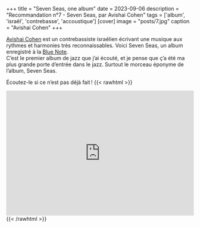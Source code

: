 +++
title = "Seven Seas, one album"
date = 2023-09-06
description = "Recommandation n°7 - Seven Seas, par Avishai Cohen"
tags = ['album', 'israël', 'contrebasse', 'accoustique']
[cover]
image = "posts/7.jpg"
caption = "Avishai Cohen"
+++

[Avishai Cohen](https://fr.wikipedia.org/wiki/Avishai_Cohen_%28contrebassiste%29) est un contrebassiste israélien
écrivant une musique aux
rythmes et harmonies très reconnaissables. Voici Seven Seas, un album enregistré à
la [Blue Note](https://fr.wikipedia.org/wiki/Blue_Note_Records).  
C’est le premier album de jazz que j’ai écouté, et je pense que ç’a été ma plus grande porte d’entrée dans le jazz.
Surtout le morceau éponyme de l’album, Seven Seas.

Écoutez-le si ce n’est pas déjà fait !
{{< rawhtml >}}
<div style="max-width:100%;"><div style="position:relative;padding-bottom:calc(56.25% + 52px);height: 0;"><iframe style="position:absolute;top:0;left:0;" width="100%" height="100%" src="https://odesli.co/embed/?url=https%3A%2F%2Falbum.link%2Fkgzjfz6vdxdt3&theme=light" frameborder="0" allowfullscreen sandbox="allow-same-origin allow-scripts allow-presentation allow-popups allow-popups-to-escape-sandbox" allow="clipboard-read; clipboard-write"></iframe></div></div>
{{< /rawhtml >}}